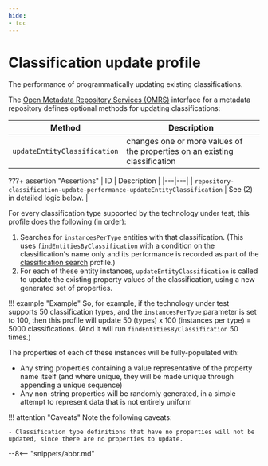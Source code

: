 ```yaml
---
hide:
- toc
---
```


<!-- SPDX-License-Identifier: CC-BY-4.0 -->
<!-- Copyright Contributors to the Egeria project. -->

# Classification update profile

The performance of programmatically updating existing classifications.

The [Open Metadata Repository Services (OMRS)](/egeria-docs/services/omrs) interface for a metadata
repository defines optional methods for updating classifications:

| Method | Description |
|---|---|
| `updateEntityClassification` | changes one or more values of the properties on an existing classification |

???+ assertion "Assertions"
    | ID | Description |
    |---|---|
    | `repository-classification-update-performance-updateEntityClassification` | See (2) in detailed logic below. |

For every classification type supported by the technology under test, this profile does the following (in order):

1. Searches for `instancesPerType` entities with that classification. (This uses `findEntitiesByClassification` with a
   condition on the classification's name only and its performance is recorded as part of the [classification search](classification-search.md) profile.)
1. For each of these entity instances, `updateEntityClassification` is called to update the existing property values of the
   classification, using a new generated set of properties.

!!! example "Example"
    So, for example, if the technology under test supports 50 classification types, and the `instancesPerType` parameter is
    set to 100, then this profile will update 50 (types) x 100 (instances per type) = 5000
    classifications. (And it will run `findEntitiesByClassification` 50 times.)

The properties of each of these instances will be fully-populated with:

- Any string properties containing a value representative of the property name itself (and where unique,
  they will be made unique through appending a unique sequence)
- Any non-string properties will be randomly generated, in a simple attempt to represent data that is not entirely
  uniform

!!! attention "Caveats"
    Note the following caveats:

    - Classification type definitions that have no properties will not be updated, since there are no properties to update.

--8<-- "snippets/abbr.md"
